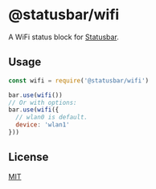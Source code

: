 # @statusbar/wifi

A WiFi status block for [Statusbar](https://github.com/goto-bus-stop/statusbar).

## Usage

```js
const wifi = require('@statusbar/wifi')

bar.use(wifi())
// Or with options:
bar.use(wifi({
  // wlan0 is default.
  device: 'wlan1'
}))
```

## License

[MIT](../../LICENSE)
